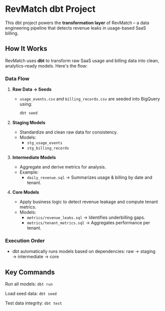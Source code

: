 # RevMatch dbt Project

This dbt project powers the **transformation layer** of RevMatch – a data engineering pipeline that detects revenue leaks in usage-based SaaS billing.

## How It Works

RevMatch uses **dbt** to transform raw SaaS usage and billing data into clean, analytics-ready models. Here's the flow:

### **Data Flow**
1. **Raw Data → Seeds**
   - `usage_events.csv` and `billing_records.csv` are seeded into BigQuery using:
     ```bash
     dbt seed
     ```

2. **Staging Models**
   - Standardize and clean raw data for consistency.
   - Models:
     - `stg_usage_events`
     - `stg_billing_records`

3. **Intermediate Models**
   - Aggregate and derive metrics for analysis.
   - Example:
     - `daily_revenue.sql` → Summarizes usage & billing by date and tenant.

4. **Core Models**
   - Apply business logic to detect revenue leakage and compute tenant metrics.
   - Models:
     - `metrics/revenue_leaks.sql` → Identifies underbilling gaps.
     - `metrics/tenant_metrics.sql` → Aggregates performance per tenant.

### **Execution Order**
- dbt automatically runs models based on dependencies:
  raw → staging → intermediate → core

## **Key Commands**
Run all models:
```dbt run```

Load seed data:
```dbt seed```

Test data integrity:
```dbt test```